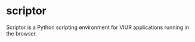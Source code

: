 # scriptor

Scriptor is a Python scripting environment for VIUR applications running in the browser.

